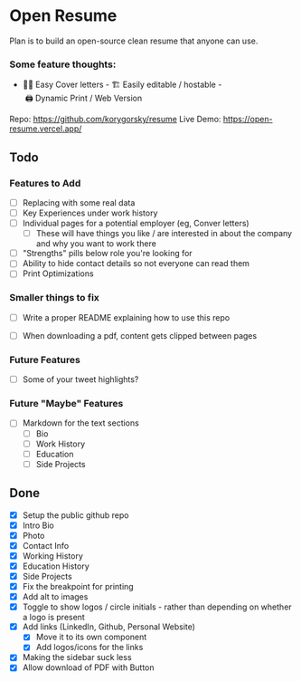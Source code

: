 # Open Resume

Plan is to build an open-source clean resume that anyone can use.

### Some feature thoughts:

- 🧑‍💼 Easy Cover letters
- 🏗 Easily editable / hostable
- 🖨 Dynamic Print / Web Version

Repo: https://github.com/korygorsky/resume
Live Demo: https://open-resume.vercel.app/

## Todo

### Features to Add
- [ ] Replacing with some real data 
- [ ] Key Experiences under work history
- [ ] Individual pages for a potential employer (eg, Conver letters)
    - [ ] These will have things you like / are interested in about the company and why you want to work there
- [ ] "Strengths" pills below role you're looking for
- [ ] Ability to hide contact details so not everyone can read them
- [ ] Print Optimizations
  
### Smaller things to fix
- [ ] Write a proper README explaining how to use this repo
- [ ] When downloading a pdf, content gets clipped between pages


### Future Features
- [ ] Some of your tweet highlights?

### Future "Maybe" Features
- [ ] Markdown for the text sections
  - [ ] Bio
  - [ ] Work History
  - [ ] Education
  - [ ] Side Projects

## Done

- [x] Setup the public github repo
- [x] Intro Bio
- [x] Photo
- [x] Contact Info
- [x] Working History
- [x] Education History
- [x] Side Projects
- [x] Fix the breakpoint for printing
- [x] Add alt to images
- [x] Toggle to show logos / circle initials - rather than depending on whether a logo is present
- [x] Add links (LinkedIn, Github, Personal Website)
  - [x] Move it to its own component
  - [x] Add logos/icons for the links
- [x] Making the sidebar suck less
- [x] Allow download of PDF with Button